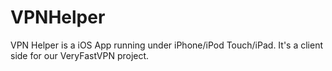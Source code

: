 # VPNHelper
VPN Helper is a iOS App running under iPhone/iPod Touch/iPad. It's a client side for our VeryFastVPN project.
